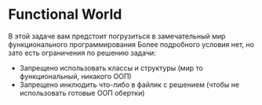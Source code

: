 # Functional World

В этой задаче вам предстоит погрузиться в замечательный мир функционального программирования
Более подробного условия нет, но зато есть ограничения по решению задачи:

- Запрещено использовать классы и структуры (мир то функциональный, никакого ООП)
- Запрещено инклюдить что-либо в файлик с решением (чтобы не использовать готовые ООП обертки)

